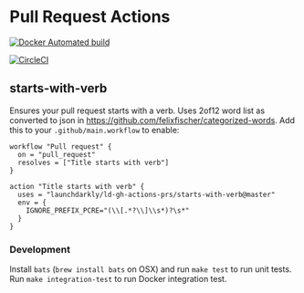 # Pull Request Actions

[![Docker Automated build](https://img.shields.io/docker/automated/launchdarkly/ld-gh-actions-pr-starts-with-verb.svg)](https://hub.docker.com/r/launchdarkly/ld-gh-actions-pr-starts-with-verb)

[![CircleCI](https://circleci.com/gh/launchdarkly/ld-gh-actions-prs.svg?style=svg)](https://circleci.com/gh/launchdarkly/ld-gh-actions-prs)

## starts-with-verb

Ensures your pull request starts with a verb.  Uses 2of12 word list as converted to json in https://github.com/felixfischer/categorized-words.  Add this to your `.github/main.workflow` to enable:


```
workflow "Pull request" {
  on = "pull_request"
  resolves = ["Title starts with verb"]
}

action "Title starts with verb" {
  uses = "launchdarkly/ld-gh-actions-prs/starts-with-verb@master"
  env = {
    IGNORE_PREFIX_PCRE="(\\[.*?\\]\\s*)?\s*"
  }
}
```

### Development

Install `bats` (`brew install bats` on OSX) and run `make test` to run unit tests.
Run `make integration-test` to run Docker integration test.
